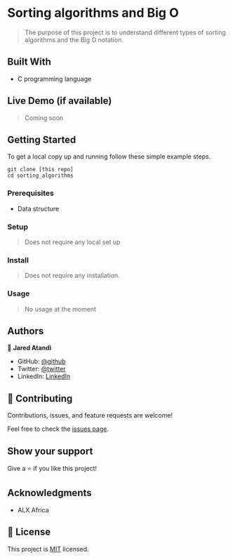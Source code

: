 # Sorting algorithms and Big O 

> The purpose of this project is to understand different types of sorting algorithms and the Big O notation.

## Built With

- C programming language 

## Live Demo (if available)

> Coming soon

## Getting Started

To get a local copy up and running follow these simple example steps.
```
git clone [this repo]
cd sorting_algorithms
```

### Prerequisites
- Data structure

### Setup
> Does not require any local set up

### Install
> Does not require any installation.

### Usage
> No usage at the moment


## Authors

👤 **Jared Atandi**

- GitHub: [@github](https://github.com/jaredatandi)
- Twitter: [@twitter](https://twitter.com/@one_good_man_)
- LinkedIn: [LinkedIn](https://linkedin.com/in/engineerjaredatandi)

## 🤝 Contributing

Contributions, issues, and feature requests are welcome!

Feel free to check the [issues page](../../issues/).

## Show your support

Give a ⭐️ if you like this project!

## Acknowledgments

- ALX Africa 

## 📝 License

This project is [MIT](./LICENSE) licensed.

